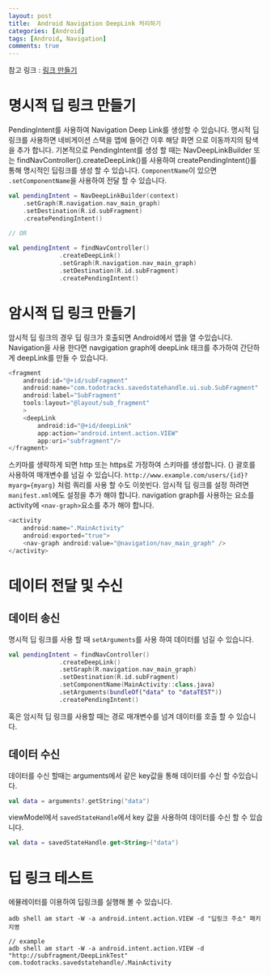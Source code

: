 ```yaml
---
layout: post
title:  Android Navigation DeepLink 처리하기
categories: [Android]
tags: [Android, Navigation]
comments: true
---
```


참고 링크 : [링크 만들기](https://developer.android.com/guide/navigation/navigation-deep-link)

명시적 딥 링크 만들기 
==============
 PendingIntent를 사용하여 Navigation Deep Link를 생성할 수 있습니다. 명시적 딥 링크를 사용하면 네비게이션 스택을 앱에 들어간 이후 해당 화면 으로 이동까지의 탐색을 추가 합니다.
 기본적으로 PendingIntent를 생성 할 때는 NavDeepLinkBuilder 또는 findNavController().createDeepLink()를 사용하여 createPendingIntent()를 통해 명시적인 딥링크를 생성 할 수 있습니다.
 `ComponentName`이 있으면 `.setComponentName`을 사용하여 전달 할 수 있습니다.
 
```kt
val pendingIntent = NavDeepLinkBuilder(context)
    .setGraph(R.navigation.nav_main_graph)
    .setDestination(R.id.subFragment)
    .createPendingIntent()
    
// OR

val pendingIntent = findNavController()
              .createDeepLink()
              .setGraph(R.navigation.nav_main_graph)
              .setDestination(R.id.subFragment)
              .createPendingIntent()
```

암시적 딥 링크 만들기
===========
암시적 딥 링크의 경우 딥 링크가 호출되면 Android에서 앱을 열 수있습니다.
Navigation을 사용 한다면 navgigation graph에 deepLink 태크를 추가하여 간단하게 deepLink를 만들 수 있습니다.
```kt
<fragment
    android:id="@+id/subFragment"
    android:name="com.todotracks.savedstatehandle.ui.sub.SubFragment"
    android:label="SubFragment"
    tools:layout="@layout/sub_fragment"
    >
    <deepLink
        android:id="@+id/deepLink"
        app:action="android.intent.action.VIEW"
        app:uri="subfragment"/>
</fragment>
```
스키마를 생략하게 되면 http 또는 https로 가정하여 스키마를 생성합니다. {} 괄호를 사용하여 매개변수를 넘길 수 있습니다. `http://www.example.com/users/{id}?myarg={myarg}` 처럼 쿼리를 사용 할 수도 이씃빈다.
암시적 딥 링크를 설정 하려면 `manifest.xml`에도 설정을 추가 해야 합니다. navigation graph를 사용하는 요소를 activity에 `<nav-graph>`요소를 추가 해야 합니다.
```kt
<activity
    android:name=".MainActivity"
    android:exported="true">
    <nav-graph android:value="@navigation/nav_main_graph" />
</activity>
```

데이터 전달 및 수신
============
데이터 송신
----------
명시적 딥 링크를 사용 할 때 `setArguments`를 사용 하여 데이터를 넘길 수 있습니다.
```kt
val pendingIntent = findNavController()
              .createDeepLink()
              .setGraph(R.navigation.nav_main_graph)
              .setDestination(R.id.subFragment)
              .setComponentName(MainActivity::class.java)
              .setArguments(bundleOf("data" to "dataTEST"))
              .createPendingIntent()
```
혹은 암시적 딥 링크를 사용할 때는 경로 매개변수를 넘겨 데이터를 호출 할 수 있습니다.

데이터 수신
-------
데이터를 수신 할때는 arguments에서 같은 key값을 통해 데이터를 수신 할 수있습니다.
```kt
val data = arguments?.getString("data")
```
viewModel에서 `savedStateHandle`에서 key 값을 사용하여 데이터를 수신 할 수 있습니다.
```kt
val data = savedStateHandle.get<String>("data")
```

딥 링크 테스트
============
에뮬레이터를 이용하여 딥링크를 실행해 볼 수 있습니다. 
```
adb shell am start -W -a android.intent.action.VIEW -d "딥링크 주소" 패키지명

// example
adb shell am start -W -a android.intent.action.VIEW -d "http://subfragment/DeepLinkTest" com.todotracks.savedstatehandle/.MainActivity
```
